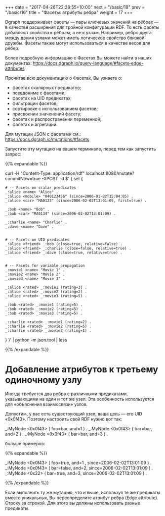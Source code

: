 +++
date =  "2017-04-26T22:28:55+10:00"
next = "/basic/18"
prev = "/basic/16"
title = "Фасеты: атрибуты ребра"
weight = 17
+++

Dgraph поддерживает фасеты — пары ключевых значений на рёбрах — в качестве расширения для тройной конфигурации RDF. То есть фасеты добавляют свойства к рёбрам, а не к узлам. Например, ребро друга между двумя узлами может иметь логическое свойство близкой дружбы. Фасеты также могут использоваться в качестве весов для рёбер.

Более подробную информацию о Фасетах Вы можете найти в наших документах:
https://docs.dgraph.io/query-language/#facets-edge-attributes

Прочитав всю документацию о Фасетах, Вы узнаете о:

- фасетах скалярных предикатов;
- псевдониме с фасетами;
- фасетах на UID предикатах;
- фильтрации фасетов;
- сортировке с использованием фасетов;
- присвоении значенений фасету;
- фасетах и распространении переменной;
- фасетах и агрегации.

Для мутации JSON с фасетами см.: https://docs.dgraph.io/mutations/#facets

Запустите эту мутацию на вашем терминале, перед тем как запустить запрос:

{{% expandable %}}

curl -H "Content-Type: application/rdf" localhost:8080/mutate?commitNow=true -XPOST -d $'
{
  set {

    # -- Facets on scalar predicates
    _:alice <name> "Alice" .
    _:alice <mobile> "040123456" (since=2006-01-02T15:04:05) .
    _:alice <car> "MA0123" (since=2006-02-02T13:01:09, first=true) .

    _:bob <name> "Bob" .
    _:bob <car> "MA0134" (since=2006-02-02T13:01:09) .

    _:charlie <name> "Charlie" .
    _:dave <name> "Dave" .


    # -- Facets on UID predicates
    _:alice <friend> _:bob (close=true, relative=false) .
    _:alice <friend> _:charlie (close=false, relative=true) .
    _:alice <friend> _:dave (close=true, relative=true) .


    # -- Facets for variable propagation
    _:movie1 <name> "Movie 1" .
    _:movie2 <name> "Movie 2" .
    _:movie3 <name> "Movie 3" .

    _:alice <rated> _:movie1 (rating=3) .
    _:alice <rated> _:movie2 (rating=2) .
    _:alice <rated> _:movie3 (rating=5) .

    _:bob <rated> _:movie1 (rating=5) .
    _:bob <rated> _:movie2 (rating=5) .
    _:bob <rated> _:movie3 (rating=5) .

    _:charlie <rated> _:movie1 (rating=2) .
    _:charlie <rated> _:movie2 (rating=5) .
    _:charlie <rated> _:movie3 (rating=1) .
  }
}' | python -m json.tool | less

{{% /expandable %}}

# Добавление атрибутов к третьему одиночному узлу

Иногда требуется два ребра с различными предикатами, указывающими на один и тот же узел. Эта особенность используется для  «объяснения взаимосвязи» узлов.

Допустим, у вас есть существующий узел, ваша цель — его UID «0x0f43». Поэтому настроить свой RDF нужно вот так:

_:MyNode <predicate1> <0x0f43> ( foo=bar, and=1 ) .
_:MyNode <predicate2> <0x0f43> ( bar=bar, and=2 ) .
_:MyNode <predicate3> <0x0f43> ( bar=bar, and=3 ) .

больше примеров:

{{% expandable %}}

_:MyNode <Morning> <0x0f43> ( foo=true, and=1 , since=2006-02-02T13:01:09 ) .
_:MyNode <Evening> <0x0f43> ( bar=false, and=2, since=2006-02-02T13:01:09 ) .
_:MyNode <Night>   <0x22>   ( bar=true, and=3,  since=2006-02-02T13:01:09 ) .

{{% /expandable %}}

Если выполнить ту же мутацию, что и выше, используя те же предикаты вместо уникальных, Вы переопределите атрибут ребра (Edge attribute). Строку за строкой. Для этого вы должны использовать разные предикаты.